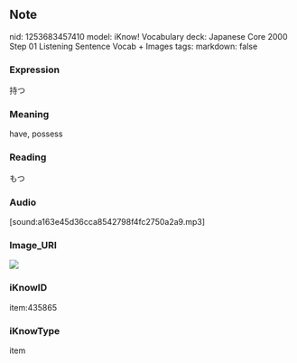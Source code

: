 ## Note
nid: 1253683457410
model: iKnow! Vocabulary
deck: Japanese Core 2000 Step 01 Listening Sentence Vocab + Images
tags: 
markdown: false

### Expression
持つ

### Meaning
have, possess

### Reading
もつ

### Audio
[sound:a163e45d36cca8542798f4fc2750a2a9.mp3]

### Image_URI
<!DOCTYPE html>
<title></title>
<img src="a387519e5d67c67186a4a70680d41362.jpg">



### iKnowID
item:435865

### iKnowType
item
